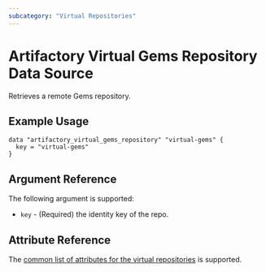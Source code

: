 ```yaml
---
subcategory: "Virtual Repositories"
---
```

# Artifactory Virtual Gems Repository Data Source

Retrieves a remote Gems repository.

## Example Usage

```hcl
data "artifactory_virtual_gems_repository" "virtual-gems" {
  key = "virtual-gems"
}
```

## Argument Reference

The following argument is supported:

* `key` - (Required) the identity key of the repo.

## Attribute Reference

The [common list of attributes for the virtual repositories](../resources/virtual.md) is supported.